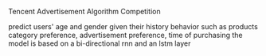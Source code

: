 Tencent Advertisement Algorithm Competition

predict users' age and gender given their history behavior such as products category preference, advertisement preference, time of purchasing
the model is based on a bi-directional rnn and an lstm layer
